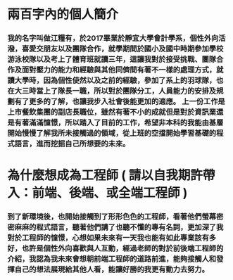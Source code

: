 <html>
  <head>
  </head>
  <body>
    <h1>兩百字內的個人簡介</h1>
    <h3>我的名字叫做江糧有，於2017畢業於靜宜大學會計學系，個性外向活潑，喜愛交朋友以及團隊合作，就學期間於國小及國中時期參加學校游泳校隊以及考上了體育班就讀三年，這讓我對於接受挑戰、團隊合作及面對壓力的能力和經驗與其他同儕間有著不一樣的處理方式，就讀大學時，因為個性使然以及之前的經驗，參加了系上的羽球隊，也在大三時當上了隊長一職，所以對於團隊分工，人員能力的安排及規劃有了更多的了解，也讓我步入社會後能更加的適應。
上一份工作是上市餐飲集團的副店長職位，雖然有著不小的成就但是對於資訊業還是有著滿滿憧憬，所以踏入了目前的工作，希望非本科的我能由基層開始慢慢了解我所未接觸過的領域，從上班的空擋開始學習基礎的程式語言，進而挖掘自己所想要的未來。</h3>
  </body>
</html>

<html>
  <head>
    <meta charset="utf-8">
  </head>
  <body>
    <h1>為什麼想成為工程師 ( 請以自我期許帶入：前端、後端、或全端工程師 )</h1>
    <h3>到了新環境後，也開始接觸到了形形色色的工程師，看著他們螢幕密密麻麻的程式語言，聽著他們講了也聽不懂的專有名詞，更加深了我對於工程師的憧憬，心想如果未來有一天我也能有如此專業該有多好，也許是個性外向喜歡與人互動，經過老師的對於前後端工程師的介紹，我認為我未來會想朝前端工程師的道路前進，能夠接觸人和發揮自己的想法展現給其他人看，能讓好勝的我更有動力去努力。</h3>
  </body>
</html>
